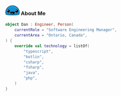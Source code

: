 ### <img width="45" alt="about" src="https://raw.githubusercontent.com/dan-lugg/dan-lugg/main/assets/icon.svg"> About Me

```kotlin
object Dan : Engineer, Person(
    currentRole = "Software Engineering Manager",
    currentArea = "Ontario, Canada",
) {
    override val technology = listOf(
        "typescript",
        "kotlin",
        "csharp", 
        "fsharp", 
        "java", 
        "php",
    )
}
```
